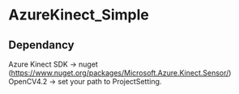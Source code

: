# AzureKinect_Simple
## Dependancy
Azure Kinect SDK -> nuget (https://www.nuget.org/packages/Microsoft.Azure.Kinect.Sensor/)
OpenCV4.2 -> set your path to ProjectSetting.
